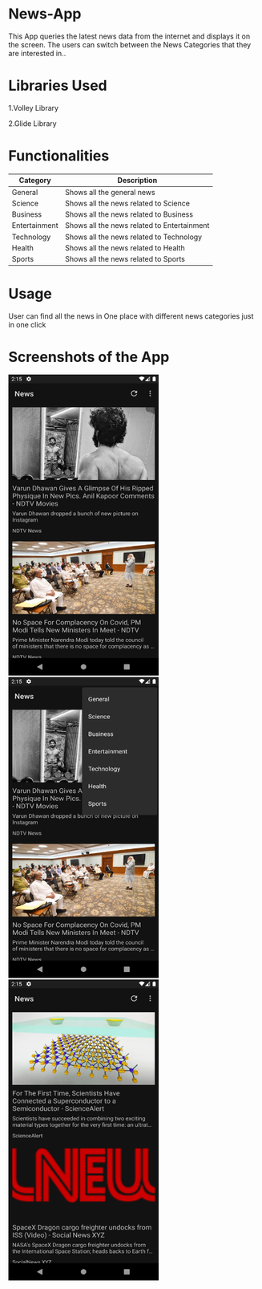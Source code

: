 # News-App

This App queries the latest news data from the internet and displays it on the screen.
The users can switch between the News Categories that they are interested in..


# Libraries Used
1.Volley Library

2.Glide Library


# Functionalities

|   Category    |  Description  |
| ------------- | ------------- |
|   General     | Shows all the general news|
| Science  | Shows all the news related to Science  |
|Business| Shows all the news related to Business|
|Entertainment|Shows all the news related to Entertainment|
|Technology|Shows all the news related to Technology|
|Health|Shows all the news related to Health|
|Sports|Shows all the news related to Sports|

# Usage

User can find all the news in One place with different news categories just in one click


# Screenshots of the App

<img src="https://github.com/Shubham-Hadgal/News-App/blob/master/Screenshot_1625777140.png" width="300" height="600">    <img src="https://github.com/Shubham-Hadgal/News-App/blob/master/Screenshot_1625777148.png" width="300" height="600">    <img src="https://github.com/Shubham-Hadgal/News-App/blob/master/Screenshot_1625777159.png" width="300" height="600">

